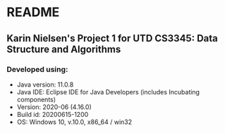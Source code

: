 # README

## Karin Nielsen's Project 1 for UTD CS3345: Data Structure and Algorithms

### Developed using:

  * Java version: 11.0.8
  * Java IDE: Eclipse IDE for Java Developers (includes Incubating components)
  * Version: 2020-06 (4.16.0)
  * Build id: 20200615-1200
  * OS: Windows 10, v.10.0, x86_64 / win32
